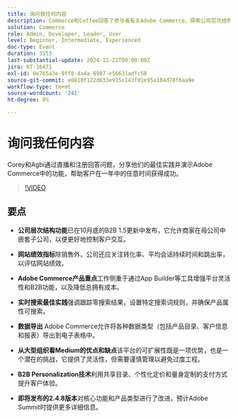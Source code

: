 ```yaml
---
title: 询问我任何内容
description: Commerce和Coffee回答了参与者有关Adobe Commerce、探索公司层次结构、网站绩效指标、B2B个性化、实时搜索最佳实践和即将推出的产品增强功能的问题。
solution: Commerce
role: Admin, Developer, Leader, User
level: Beginner, Intermediate, Experienced
doc-type: Event
duration: 3153
last-substantial-update: 2024-11-22T00:00:00Z
jira: KT-16471
exl-id: 0e765a3e-9ff8-4a4a-8987-e56631adfc58
source-git-commit: e0810f122d633e915c143f01e95a184d78f6aa9e
workflow-type: tm+mt
source-wordcount: '241'
ht-degree: 0%

---
```


# 询问我任何内容

Corey和Agbi通过直播和注册回答问题，分享他们的最佳实践并演示Adobe Commerce中的功能，帮助客户在一年中的任意时间获得成功。

>[!VIDEO](https://video.tv.adobe.com/v/3437034/?learn=on&enablevpops)

## 要点

* **公司层次结构功能**&#x200B;已在10月底的B2B 1.5更新中发布，它允许商家在母公司中嵌套子公司，以便更好地控制客户交互。

* **网站绩效指标**&#x200B;除销售外，公司还应关注转化率、平均会话持续时间和跳出率，以评估网站绩效。

* **Adobe Commerce产品重点**&#x200B;工作侧重于通过App Builder等工具增强平台灵活性和B2B功能，以及降低总拥有成本。

* **实时搜索最佳实践**&#x200B;强调跟踪零搜索结果，设置特定搜索词规则，并确保产品属性可搜索。

* **数据导出** Adobe Commerce允许将各种数据类型（包括产品目录、客户信息和报表）导出到电子表格中。

* **从大型组织看Medium的优点和缺点**&#x200B;该平台的可扩展性既是一项优势，也是一个潜在的挑战，它提供了灵活性，但需要谨慎管理以避免过度工程。

* **B2B Personalization技术**&#x200B;利用共享目录、个性化定价和量身定制的支付方式提升客户体验。

* **即将发布的2.4.8版本**&#x200B;对核心功能和产品类型进行了改进，预计Adobe Summit时提供更多详细信息。
